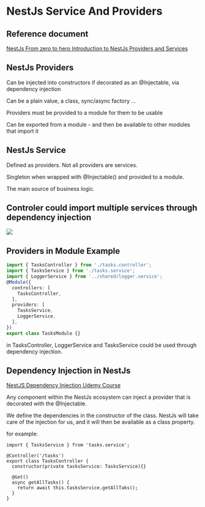 # NestJs Service And Providers

## Reference document

[NestJs From zero to hero Introduction to NestJs Providers and Services](https://www.udemy.com/course/nestjs-zero-to-hero/learn/lecture/26680758#overview)

## NestJs Providers

Can be injected  into constructors if decorated as an @Injectable, via dependency injection

Can be a plain value, a class, sync/async factory ...

Providers must be provided to a module for them to be usable

Can be exported from a module - and then be available to other modules that import it

## NestJs Service

Defined as providers. Not all providers are services.

Singleton when wrapped with @Injectable() and provided to a module.

The main source of business logic.

## Controler could import multiple services through dependency injection

![](https://i.imgur.com/WKnq4NB.png)

## Providers in Module Example

```typescript
import { TasksController } from './tasks.controller';
import { TasksService } from './tasks.service';
import { LoggerService } from '../shared/logger.service';
@Module({
  controllers: [
    TasksController,
  ],
  providers: [
    TasksService,
    LoggerService,
  ],
})
export class TasksModule {}
```

in TasksController, LoggerService and TasksService could be used through dependency injection.

## Dependency Injection in NestJs

[NestJS Dependency Injection Udemy Course](https://www.udemy.com/course/nestjs-zero-to-hero/learn/lecture/26680758#overview)

Any component within the NestJs ecosystem can inject a provider that is decorated with the @Injectable.

We define the dependencies in the constructor of the class. NestJs will take care of the injection for us, and it will then be available as a class property.

for example:

```typescript==
import { TasksService } from 'tasks.service';

@Controller('/tasks')
export class TasksController {
  constructor(private tasksService: TasksService){}

  @Get()
  async getAllTasks() {
    return await this.tasksService.getAllTaks();
  }
}
```

